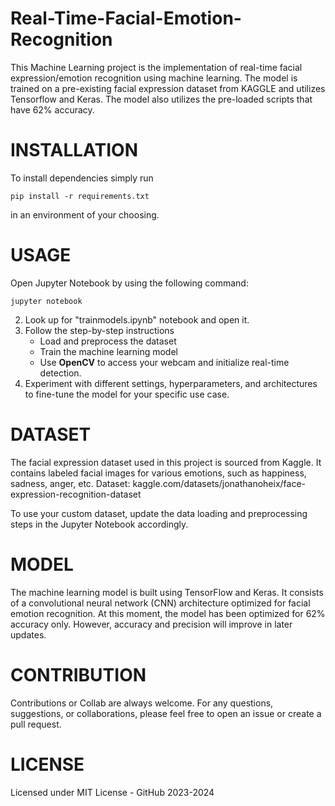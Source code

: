 # Real-Time-Facial-Emotion-Recognition

This Machine Learning project is the implementation of real-time facial expression/emotion recognition using machine learning. The model is trained on a pre-existing facial expression dataset from KAGGLE and utilizes Tensorflow and Keras. The model also utilizes the pre-loaded scripts that have 62% accuracy.

# INSTALLATION
To install dependencies simply run
```
pip install -r requirements.txt
```
in an environment of your choosing.

# USAGE
Open Jupyter Notebook by using the following command:
```
jupyter notebook

```
2. Look up for "trainmodels.ipynb" notebook and open it.
3. Follow the step-by-step instructions
     - Load and preprocess the dataset
     - Train the machine learning model
     - Use **OpenCV** to access your webcam and initialize real-time detection.
4. Experiment with different settings, hyperparameters, and architectures to fine-tune the model for your specific use case.

# DATASET
The facial expression dataset used in this project is sourced from Kaggle. It contains labeled facial images for various emotions, such as happiness, sadness, anger, etc. 
Dataset: kaggle.com/datasets/jonathanoheix/face-expression-recognition-dataset

To use your custom dataset, update the data loading and preprocessing steps in the Jupyter Notebook accordingly.

# MODEL
The machine learning model is built using TensorFlow and Keras. It consists of a  convolutional neural network (CNN) architecture optimized for facial emotion recognition. At this moment, the model has been optimized for 62% accuracy only. However, accuracy and precision will improve in later updates.

# CONTRIBUTION
Contributions or Collab are always welcome. For any questions, suggestions, or collaborations, please feel free to open an issue or create a pull request.

# LICENSE
Licensed under MIT License  - GitHub 2023-2024

